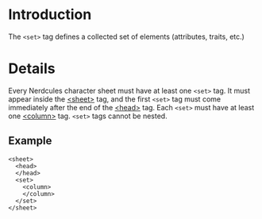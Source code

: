 # Introduction #

The `<set>` tag defines a collected set of elements (attributes, traits, etc.)


# Details #

Every Nerdcules character sheet must have at least one `<set>` tag. It must appear inside the [&lt;sheet&gt;](TagSheet.md) tag, and the first `<set>` tag must come immediately after the end of the [&lt;head&gt;](TagHead.md) tag. Each `<set>` must have at least one [&lt;column&gt;](TagColumn.md) tag. `<set>` tags cannot be nested.

## Example ##

```
<sheet>
  <head>
  </head>
  <set>
    <column>
    </column>
  </set>
</sheet>
```